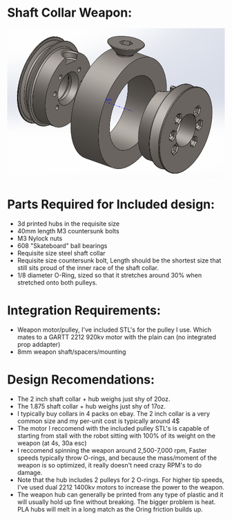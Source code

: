 # Shaft Collar Weapon:

![Exploded View](./Readme-photo.png)


# Parts Required for Included design:
* 3d printed hubs in the requisite size
* 40mm length M3 countersunk bolts
* M3 Nylock nuts
* 608 "Skateboard" ball bearings
* Requisite size steel shaft collar
* Requisite size countersunk bolt, Length should be the shortest size that still sits proud of the inner race of the shaft collar.
* 1/8 diameter O-Ring, sized so that it stretches around 30% when stretched onto both pulleys.

# Integration Requirements:
* Weapon motor/pulley, I've included STL's for the pulley I use.  Which mates to a GARTT 2212 920kv motor with the plain can (no integrated prop addapter)
* 8mm weapon shaft/spacers/mounting

# Design Recomendations:
* The 2 inch shaft collar + hub weighs just shy of 20oz.
* The 1.875 shaft collar + hub weighs just shy of 17oz.
* I typically buy collars in 4 packs on ebay.  The 2 inch collar is a very common size and my per-unit cost is typically around 4$
* The motor I reccomend with the included pulley STL's is capable of starting from stall with the robot sitting with 100% of its weight on the weapon (at 4s, 30a esc)
* I reccomend spinning the weapon around 2,500-7,000 rpm, Faster speeds typically throw O-rings, and because the mass/moment of the weapon is so optimized, it really doesn't need crazy RPM's to do damage.
* Note that the hub includes 2 pulleys for 2 O-rings.  For higher tip speeds, I've used dual 2212 1400kv motors to increase the power to the weapon.
* The weapon hub can generally be printed from any type of plastic and it will usually hold up fine without breaking.  The bigger problem is heat.  PLA hubs will melt in a long match as the Oring friction builds up.
